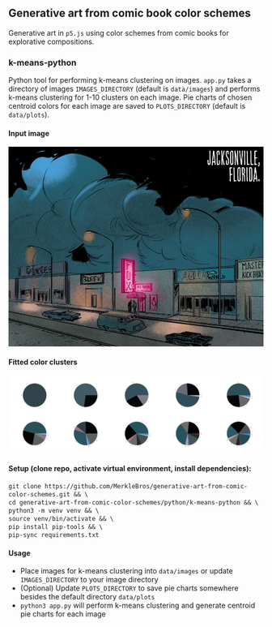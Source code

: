 ## Generative art from comic book color schemes
Generative art in `p5.js` using color schemes from comic books for explorative compositions.

### k-means-python
Python tool for performing k-means clustering on images. `app.py` takes a directory of images `IMAGES_DIRECTORY` (default is `data/images`) and performs k-means clustering for 1-10 clusters on each image. Pie charts of chosen centroid colors for each image are saved to `PLOTS_DIRECTORY` (default is `data/plots`).

#### Input image
![input comic book image](./data/images/default-redlands.png "example input image")

#### Fitted color clusters
![example color cluster pie charts](./data/plots/output-grid.jpg "Example color cluster pie charts")

#### Setup (clone repo, activate virtual environment, install dependencies):

```
git clone https://github.com/MerkleBros/generative-art-from-comic-color-schemes.git && \
cd generative-art-from-comic-color-schemes/python/k-means-python && \
python3 -m venv venv && \
source venv/bin/activate && \
pip install pip-tools && \
pip-sync requirements.txt
```

#### Usage
- Place images for k-means clustering into `data/images` or update `IMAGES_DIRECTORY` to your image directory
- (Optional) Update `PLOTS_DIRECTORY` to save pie charts somewhere besides the default directory `data/plots`
- `python3 app.py` will perform k-means clustering and generate centroid pie charts for each image
